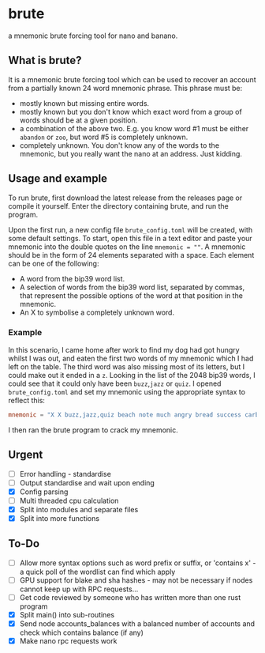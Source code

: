 # brute
a mnemonic brute forcing tool for nano and banano.

## What is brute?
It is a mnemonic brute forcing tool which can be used to recover an account from a partially known 24 word mnemonic phrase. This phrase must be:
- mostly known but missing entire words.
- mostly known but you don't know which exact word from a group of words should be at a given position.
- a combination of the above two. E.g. you know word #1 must be either `abandon` or `zoo`, but word #5 is completely unknown. 
- completely unknown. You don't know any of the words to the mnemonic, but you really want the nano at an address. Just kidding.

## Usage and example
To run brute, first download the latest release from the releases page or compile it yourself. Enter the directory containing brute, and run the program. 

Upon the first run, a new config file `brute_config.toml` will be created, with some default settings. To start, open this file in a text editor and paste your mnemonic into the double quotes on the line `mnemonic = ""`. A mnemonic should be in the form of 24 elements separated with a space. Each element can be one of the following:
- A word from the bip39 word list.
- A selection of words from the bip39 word list, separated by commas, that represent the possible options of the word at that position in the mnemonic.
- An X to symbolise a completely unknown word.

### Example
In this scenario, I came home after work to find my dog had got hungry whilst I was out, and eaten the first two words of my mnemonic which I had left on the table. The third word was also missing most of its letters, but I could make out it ended in a `z`. Looking in the list of the 2048 bip39 words, I could see that it could only have been `buzz`,`jazz` or `quiz`. I opened `brute_config.toml` and set my mnemonic using the appropriate syntax to reflect this:
```TOML
mnemonic = "X X buzz,jazz,quiz beach note much angry bread success carbon recall buddy fabric replace attack fruit ghost marine rural bubble spawn stem empty apart"
```
I then ran the brute program to crack my mnemonic.

## Urgent
- [ ] Error handling - standardise
- [ ] Output standardise and wait upon ending
- [x] Config parsing
- [ ] Multi threaded cpu calculation
- [x] Split into modules and separate files
- [x] Split into more functions

## To-Do
- [ ] Allow more syntax options such as word prefix or suffix, or 'contains x' - a quick poll of the wordlist can find which apply
- [ ] GPU support for blake and sha hashes - may not be necessary if nodes cannot keep up with RPC requests...
- [ ] Get code reviewed by someone who has written more than one rust program
- [x] Split main() into sub-routines
- [x] Send node accounts_balances with a balanced number of accounts and check which contains balance (if any)
- [x] Make nano rpc requests work
